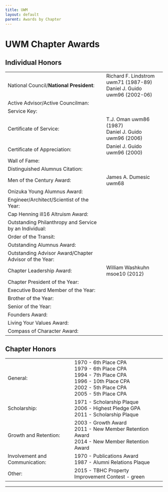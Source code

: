 ```yaml
---
title: UWM
layout: default
parent: Awards by Chapter
---
```


<link rel="stylesheet" href="{{ '/assets/css/by_chapter.css' | relative_url }}">

# UWM Chapter Awards

## Individual Honors

<table>
<tbody>

<tr>
<td>National Council/<b>National President</b>:</td>
<td>Richard F. Lindstrom uwm71 (1987-89) 
<br>Daniel J. Guido uwm96 (2002-06)
</td></tr>

<tr>
<td>Active Advisor/Active Councilman:</td>
<td>
</td></tr>

<tr>
<td>Service Key:</td>
<td>
</td></tr>

<tr>
<td>Certificate of Service:</td>
<td>T.J. Oman uwm86 (1987)
<br>Daniel J. Guido uwm96 (2006)
</td></tr>

<tr>
<td>Certificate of Appreciation:</td>
<td>Daniel J. Guido uwm96 (2000) 
</td></tr>

<tr>
<td>Wall of Fame:</td>
<td>
</td></tr>

<tr>
<td>Distinguished Alumnus Citation:</td>
<td>
</td></tr>

<tr>
<td>Men of the Century Award:</td>
<td>James A. Dumesic uwm68
</td></tr>

<tr>
<td>Onizuka Young Alumnus Award:</td>
<td>
</td></tr>

<tr>
<td>Engineer/Architect/Scientist of the Year:</td>
<td>
</td></tr>

<tr>
<td>Cap Henning ill16 Altruism Award:</td>
<td>
</td></tr>

<tr>
<td>Outstanding Philanthropy and Service by an Individual:</td>
<td>
</td></tr>

<tr>
<td>Order of the Transit:</td>
<td>
</td></tr>

<tr>
<td>Outstanding Alumnus Award:</td>
<td>
</td></tr>

<tr>
<td>Outstanding Advisor Award/Chapter Advisor of the Year:</td>
<td>
</td></tr>

<tr>
<td>Chapter Leadership Award:</td>
<td>William Washkuhn msoe10 (2012)
</td></tr>

<tr>
<td>Chapter President of the Year:</td>
<td>
</td></tr>

<tr>
<td>Executive Board Member of the Year:</td>
<td>
</td></tr>

<tr>
<td>Brother of the Year:</td>
<td>
</td></tr>

<tr>
<td>Senior of the Year:</td>
<td>
</td></tr>

<tr>
<td>Founders Award:</td>
<td>
</td></tr>

<tr>
<td>Living Your Values Award:</td>
<td>
</td></tr>

<tr>
<td>Compass of Character Award:</td>
<td>
</td></tr>

</tbody>
</table>

## Chapter Honors

<table>
<tbody>

<tr>
<td>General:</td>
<td>1970 - 6th Place CPA
<br>1979 - 6th Place CPA
<br>1994 - 7th Place CPA
<br>1996 - 10th Place CPA
<br>2002 - 5th Place CPA
<br>2005 - 5th Place CPA
</td></tr>

<tr>
<td>Scholarship:</td>
<td>1971 - Scholarship Plaque
<br>2006 - Highest Pledge GPA
<br>2011 - Scholarship Plaque
</td></tr>

<tr>
<td>Growth and Retention:</td>
<td>2003 - Growth Award
<br>2011 - New Member Retention Award
<br>2014 - New Member Retention Award
</td></tr>

<tr>
<td>Involvement and Communication:</td>
<td>1970 - Publications Award
<br>1987 - Alumni Relations Plaque
</td></tr>

<tr>
<td>Other:</td>
<td>2015 - TBHC Property Improvement Contest - green
</td></tr>

</tbody>
</table>

---
